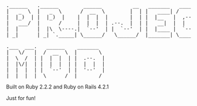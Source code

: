 <pre>
.______   .______        ______          __   _______   ______ .___________.
|   _  \  |   _  \      /  __  \        |  | |   ____| /      ||           |
|  |_)  | |  |_)  |    |  |  |  |       |  | |  |__   |  ,----'`---|  |----`
|   ___/  |      /     |  |  |  | .--.  |  | |   __|  |  |         |  |
|  |      |  |\  \----.|  `--'  | |  `--'  | |  |____ |  `----.    |  |
| _|      | _| `._____| \______/   \______/  |_______| \______|    |__|

.___  ___.   ______    _______
|   \/   |  /  __  \  |       \
|  \  /  | |  |  |  | |  .--.  |
|  |\/|  | |  |  |  | |  |  |  |
|  |  |  | |  `--'  | |  '--'  |
|__|  |__|  \______/  |_______/
</pre>

Built on Ruby 2.2.2 and Ruby on Rails 4.2.1

Just for fun!
